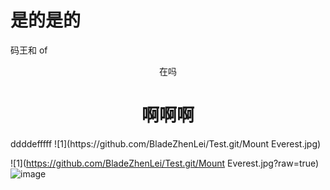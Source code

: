 # 是的是的
码王和
of
<p align="center">
    在吗
</p>
<h1 align="center">啊啊啊</h1>
ddddefffff
![1](https://github.com/BladeZhenLei/Test.git/Mount Everest.jpg)


![1](https://github.com/BladeZhenLei/Test.git/Mount Everest.jpg?raw=true)
![image](https://user-images.githubusercontent.com/66701331/182518586-b5be86d7-e63b-4988-86ed-aaf45ac8d519.png)

